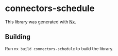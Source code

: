 # connectors-schedule

This library was generated with [Nx](https://nx.dev).

## Building

Run `nx build connectors-schedule` to build the library.

